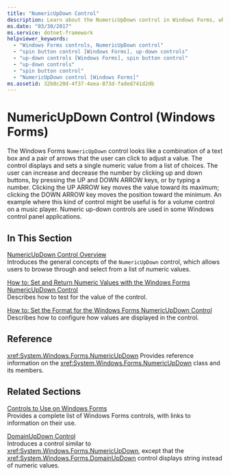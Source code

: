 ```yaml
---
title: "NumericUpDown Control"
description: Learn about the NumericUpDown control in Windows Forms, which looks like a combination of a text box and a pair of arrows.
ms.date: "03/30/2017"
ms.service: dotnet-framework
helpviewer_keywords: 
  - "Windows Forms controls, NumericUpDown control"
  - "spin button control [Windows Forms], up-down controls"
  - "up-down controls [Windows Forms], spin button control"
  - "up-down controls"
  - "spin button control"
  - "NumericUpDown control [Windows Forms]"
ms.assetid: 32b0c20d-4f37-4aea-873d-faded741d2db
---
```

# NumericUpDown Control (Windows Forms)

The Windows Forms `NumericUpDown` control looks like a combination of a text box and a pair of arrows that the user can click to adjust a value. The control displays and sets a single numeric value from a list of choices. The user can increase and decrease the number by clicking up and down buttons, by pressing the UP and DOWN ARROW keys, or by typing a number. Clicking the UP ARROW key moves the value toward its maximum; clicking the DOWN ARROW key moves the position toward the minimum. An example where this kind of control might be useful is for a volume control on a music player. Numeric up-down controls are used in some Windows control panel applications.

## In This Section

[NumericUpDown Control Overview](numericupdown-control-overview-windows-forms.md)\
Introduces the general concepts of the `NumericUpDown` control, which allows users to browse through and select from a list of numeric values.

[How to: Set and Return Numeric Values with the Windows Forms NumericUpDown Control](set-and-return-numeric-values-with-wf-numericupdown-control.md)\
Describes how to test for the value of the control.

[How to: Set the Format for the Windows Forms NumericUpDown Control](how-to-set-the-format-for-the-windows-forms-numericupdown-control.md)\
Describes how to configure how values are displayed in the control.

## Reference

<xref:System.Windows.Forms.NumericUpDown>
Provides reference information on the <xref:System.Windows.Forms.NumericUpDown> class and its members.

## Related Sections

[Controls to Use on Windows Forms](controls-to-use-on-windows-forms.md)\
Provides a complete list of Windows Forms controls, with links to information on their use.

[DomainUpDown Control](domainupdown-control-windows-forms.md)\
Introduces a control similar to <xref:System.Windows.Forms.NumericUpDown>, except that the <xref:System.Windows.Forms.DomainUpDown> control displays string instead of numeric values.
